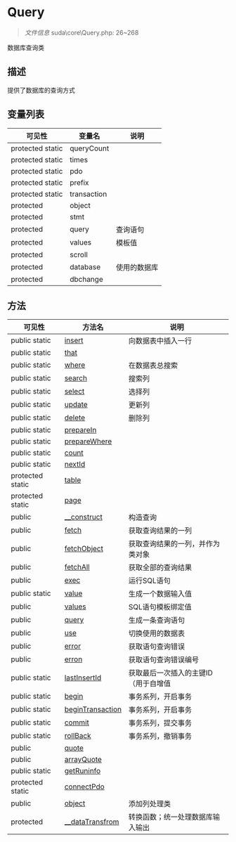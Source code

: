 #  Query 

> *文件信息* suda\core\Query.php: 26~268

数据库查询类

## 描述

提供了数据库的查询方式






## 变量列表
| 可见性 |  变量名   | 说明 |
|--------|----|------|
| protected static  | queryCount | | 
| protected static  | times | | 
| protected static  | pdo | | 
| protected static  | prefix | | 
| protected static  | transaction | | 
| protected   | object | | 
| protected   | stmt | | 
| protected   | query | 查询语句| 
| protected   | values |  模板值| 
| protected   | scroll | | 
| protected   | database | 使用的数据库| 
| protected   | dbchange | | 



## 方法


| 可见性 | 方法名 | 说明 |
|--------|-------|------|
| public static|[insert](Query/insert.md) | 向数据表中插入一行 |
| public static|[that](Query/that.md) |  |
| public static|[where](Query/where.md) | 在数据表总搜索 |
| public static|[search](Query/search.md) | 搜索列 |
| public static|[select](Query/select.md) | 选择列 |
| public static|[update](Query/update.md) | 更新列 |
| public static|[delete](Query/delete.md) | 删除列 |
| public static|[prepareIn](Query/prepareIn.md) |  |
| public static|[prepareWhere](Query/prepareWhere.md) |  |
| public static|[count](Query/count.md) |  |
| public static|[nextId](Query/nextId.md) |  |
| protected static|[table](Query/table.md) |  |
| protected static|[page](Query/page.md) |  |
| public |[__construct](Query/__construct.md) | 构造查询 |
| public |[fetch](Query/fetch.md) | 获取查询结果的一列 |
| public |[fetchObject](Query/fetchObject.md) | 获取查询结果的一列，并作为类对象 |
| public |[fetchAll](Query/fetchAll.md) | 获取全部的查询结果 |
| public |[exec](Query/exec.md) | 运行SQL语句 |
| public static|[value](Query/value.md) | 生成一个数据输入值 |
| public |[values](Query/values.md) | SQL语句模板绑定值 |
| public |[query](Query/query.md) | 生成一条查询语句 |
| public |[use](Query/use.md) | 切换使用的数据表 |
| public |[error](Query/error.md) | 获取语句查询错误 |
| public |[erron](Query/erron.md) | 获取语句查询错误编号 |
| public static|[lastInsertId](Query/lastInsertId.md) | 获取最后一次插入的主键ID（用于自增值 |
| public static|[begin](Query/begin.md) | 事务系列，开启事务 |
| public static|[beginTransaction](Query/beginTransaction.md) | 事务系列，开启事务 |
| public static|[commit](Query/commit.md) | 事务系列，提交事务 |
| public static|[rollBack](Query/rollBack.md) | 事务系列，撤销事务 |
| public |[quote](Query/quote.md) |  |
| public |[arrayQuote](Query/arrayQuote.md) |  |
| public static|[getRuninfo](Query/getRuninfo.md) |  |
| protected static|[connectPdo](Query/connectPdo.md) |  |
| public |[object](Query/object.md) | 添加列处理类 |
| protected |[__dataTransfrom](Query/__dataTransfrom.md) | 转换函数；统一处理数据库输入输出 |
